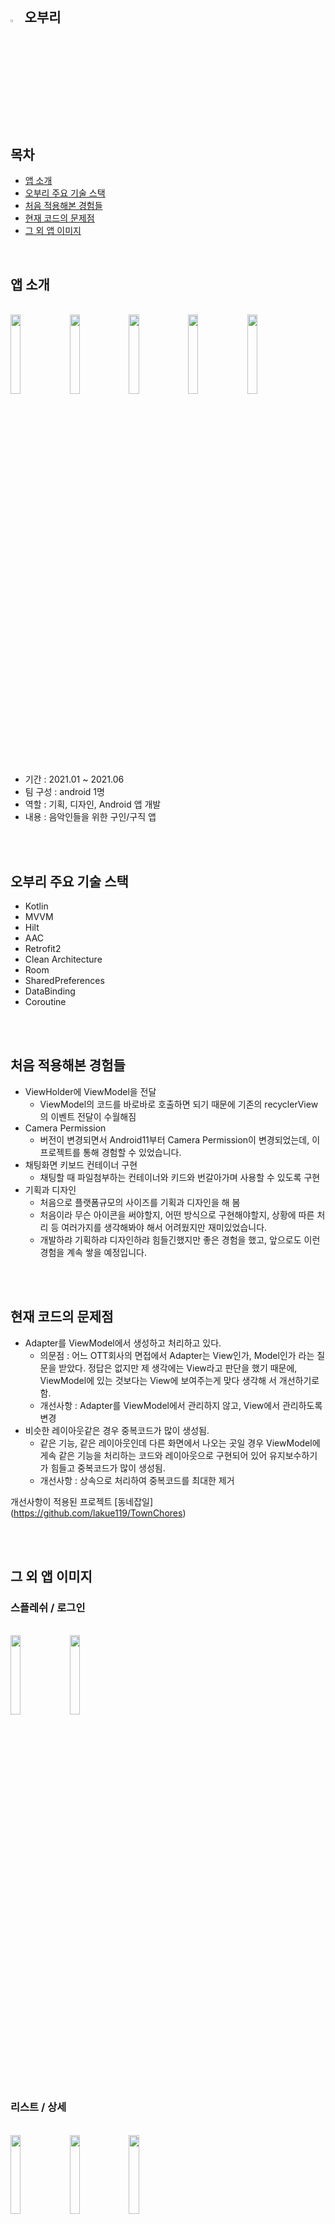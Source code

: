 <br>



## <img width="3.5%" src="https://user-images.githubusercontent.com/31702431/150622201-292d1990-b10e-4483-a8f1-a6e9b6ef2514.png"> 오부리



<br>

## 목차

* [앱 소개](#앱-소개) 
* [오부리 주요 기술 스택](#오부리-주요-기술-스택)
* [처음 적용해본 경험들](#처음-적용해본-경험들)
* [현재 코드의 문제점](#현재-코드의-문제점)
* [그 외 앱 이미지](#그-외-앱-이미지)

<br>

## 앱 소개

<br>
<div>
<img width="18%" src="https://user-images.githubusercontent.com/31702431/149659365-0ec6be6a-8a83-4b5d-bfd5-df59c2b9ce67.png">
<img width="18%" src="https://user-images.githubusercontent.com/31702431/149661162-92a474e5-5aac-4157-a7ec-835cc2108d19.png">
<img width="18%" src="https://user-images.githubusercontent.com/31702431/149659380-3ad6d644-6add-4c52-bf3e-b3620c3796d7.png">
<img width="18%" src="https://user-images.githubusercontent.com/31702431/149659383-a2019189-c34b-4e5a-9759-cfd41737e3bb.png">
<img width="18%" src="https://user-images.githubusercontent.com/31702431/149659386-41c2f986-1033-45ac-8c97-b548b9661d04.png">
</div>
<br>

- 기간 : 2021.01 ~ 2021.06
- 팀 구성 : android 1명
- 역할 : 기획, 디자인, Android 앱 개발
- 내용 : 음악인들을 위한 구인/구직 앱

<br>
<br>

## 오부리 주요 기술 스택
- Kotlin
- MVVM
- Hilt
- AAC
- Retrofit2
- Clean Architecture
- Room
- SharedPreferences
- DataBinding
- Coroutine 

<br>
<br>

## 처음 적용해본 경험들
- ViewHolder에 ViewModel을 전달
  - ViewModel의 코드를 바로바로 호출하면 되기 때문에 기존의 recyclerView의 이벤트 전달이 수월해짐
- Camera Permission
  - 버전이 변경되면서 Android11부터 Camera Permission이 변경되었는데, 이 프로젝트를 통해 경험할 수 있었습니다.
- 채팅화면 키보드 컨테이너 구현
  - 채팅할 때 파일첨부하는 컨테이너와 키드와 번갈아가며 사용할 수 있도록 구현
- 기획과 디자인
  - 처음으로 플랫폼규모의 사이즈를 기획과 디자인을 해 봄
  - 처음이라 무슨 아이콘을 써야할지, 어떤 방식으로 구현해야할지, 상황에 따른 처리 등 여러가지를 생각해봐야 해서 어려웠지만 재미있었습니다.
  - 개발하랴 기획하랴 디자인하랴 힘들긴했지만 좋은 경험을 했고, 앞으로도 이런 경험을 계속 쌓을 예정입니다.
<br>
<br>

## 현재 코드의 문제점
- Adapter를 ViewModel에서 생성하고 처리하고 있다.
  - 의문점 : 어느 OTT회사의 면접에서 Adapter는 View인가, Model인가 라는 질문을 받았다. 정답은 없지만 제 생각에는 View라고 판단을 했기 때문에, ViewModel에 있는 것보다는 View에 보여주는게 맞다 생각해 서 개선하기로 함.
  - 개선사항 : Adapter를 ViewModel에서 관리하지 않고, View에서 관리하도록 변경
- 비슷한 레이아웃같은 경우 중복코드가 많이 생성됨.
  - 같은 기능, 같은 레이아웃인데 다른 화면에서 나오는 곳일 경우 ViewModel에 게속 같은 기능을 처리하는 코드와 레이아웃으로 구현되어 있어 유지보수하기가 힘들고 중복코드가 많이 생성됨.
  - 개선사항 : 상속으로 처리하여 중복코드를 최대한 제거

개선사항이 적용된 프로젝트 [동네잡일] (https://github.com/lakue119/TownChores)

<br>
<br>


## 그 외 앱 이미지

### 스플레쉬 / 로그인
<br>
<div>
<img width="18%" src="https://user-images.githubusercontent.com/31702431/144237086-0af32b47-f4d9-4fec-91fb-e67daf4ed206.jpeg">
<img width="18%" src="https://user-images.githubusercontent.com/31702431/144237222-9f6abf14-8163-4fb9-b903-166f60930ef1.jpeg">
</div>
<br>

### 리스트 / 상세 
<br>
<div>
<img width="18%" src="https://user-images.githubusercontent.com/31702431/144237280-2d4ae2c3-0fba-4a86-917b-f122f5efa277.jpeg">
<img width="18%" src="https://user-images.githubusercontent.com/31702431/144237247-160478cf-5235-447f-9d29-9e744fe72dc7.jpeg">
<img width="18%" src="https://user-images.githubusercontent.com/31702431/144237252-0ab9ebfb-9b78-452e-834a-9d64e360485f.jpeg">
</div>
<br>

### 검색
<br>
<br>
<div>
<img width="18%" src="https://user-images.githubusercontent.com/31702431/144237191-da5ebdd6-6939-4672-8b88-7ed482791704.jpeg">
<img width="18%" src="https://user-images.githubusercontent.com/31702431/144237096-3bdd7547-3d6f-484d-81e7-7639db7b2322.jpeg">
<img width="18%" src="https://user-images.githubusercontent.com/31702431/144237127-f50b41dd-b3c9-4f98-9948-d163996eed71.jpeg">
<img width="18%" src="https://user-images.githubusercontent.com/31702431/144237107-92c1bdce-2de6-46b2-84e4-e37ea545a6fb.jpeg">
</div>
<br>

### 업로드
<br>
<div>
<img width="18%" src="https://user-images.githubusercontent.com/31702431/144237269-bc72c43a-1dd8-4cab-988c-5e299b9b71b7.jpeg">
<img width="18%" src="https://user-images.githubusercontent.com/31702431/144237274-48dec851-440d-46a4-8581-ab8962f24cc9.jpeg">
</div>

### 알림 
<br>
<div>
<img width="18%" src="https://user-images.githubusercontent.com/31702431/144237195-08d1d61b-4814-4abc-9773-ba4ef3eb27f1.jpeg">
</div>
<br>

### 마이페이지
<br>
<div>
<img width="18%" src="https://user-images.githubusercontent.com/31702431/144237202-4c311cf2-95cb-46d2-87a7-ee2cb39663bb.jpeg">
</div>






